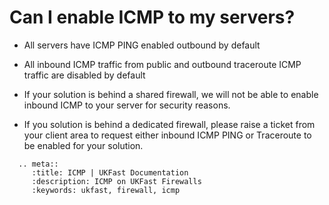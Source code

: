 # Can I enable ICMP to my servers?

* All servers have ICMP PING enabled outbound by default

* All inbound ICMP traffic from public and outbound traceroute ICMP traffic are disabled by default

* If your solution is behind a shared firewall, we will not be able to enable inbound ICMP to your server for security reasons.

* If you solution is behind a dedicated firewall, please raise a ticket from your client area to request either inbound ICMP PING or Traceroute to be enabled for your solution.

```eval_rst
  .. meta::
     :title: ICMP | UKFast Documentation
     :description: ICMP on UKFast Firewalls
     :keywords: ukfast, firewall, icmp
```
